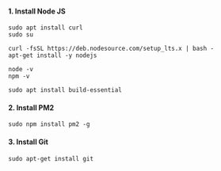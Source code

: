 #### 1. Install Node JS

```
sudo apt install curl
sudo su

curl -fsSL https://deb.nodesource.com/setup_lts.x | bash -
apt-get install -y nodejs

node -v
npm -v

sudo apt install build-essential
```

#### 2. Install PM2
`sudo npm install pm2 -g`

#### 3. Install Git
`sudo apt-get install git`
